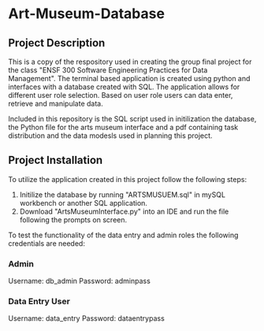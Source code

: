 # Art-Museum-Database

## Project Description
This is a copy of the respository used in creating the group final project for the class "ENSF 300 Software Engineering Practices for Data Management". The terminal based application is created using python and interfaces with a database created with SQL. The application allows for different user role selection. Based on user role users can data enter, retrieve and manipulate data. 

Included in this repository is the SQL script used in initilization the database, the Python file for the arts museum interface and a pdf containing task distribution and the data modesls used in planning this project.

## Project Installation
To utilize the application created in this project follow the following steps:

1. Initilize the database by running "ARTSMUSUEM.sql" in mySQL workbench or another SQL application.
2. Download "ArtsMuseumInterface.py" into an IDE and run the file following the prompts on screen.

To test the functionality of the data entry and admin roles the following credentials are needed:

### Admin
Username: db_admin
Password: adminpass

### Data Entry User
Username: data_entry
Password: dataentrypass

